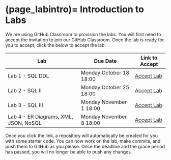 (page_labintro)=
Introduction to Labs
=======================

We are using GitHub Classroom to provision the labs. 
You will first need to accept the invitation to join our GitHub Classroom.
Once the lab is ready for you to accept, click the below to accept the lab:

| Lab                                   | Due Date                   | Link to Accept |
|---------------------------------------|----------------------------|----------------|
| Lab 1 - SQL DDL                       | Monday October 18 18:00  | [Accept Lab]() |
| Lab 2 - SQL II                        | Monday October 25 18:00 | [Accept Lab]() |
| Lab 3 - SQL III                       | Monday November 1 18:00  | [Accept Lab]() |
| Lab 4 - ER Diagrams, XML, JSON, NoSQL | Monday November 8  18:00 | [Accept Lab]() |

Once you click the link, a repository will automatically be created for you with some starter code.
You can now work on the lab, make commits, and push them to GitHub as you please. 
Once the deadline and the grace period has passed, you will no longer be able to push any changes.